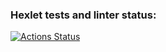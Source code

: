 ### Hexlet tests and linter status:
[![Actions Status](https://github.com/elem15/dom-react-redux-project-lvl4/workflows/hexlet-check/badge.svg)](https://github.com/elem15/dom-react-redux-project-lvl4/actions)